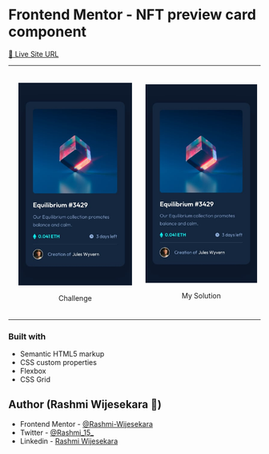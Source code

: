 # Frontend Mentor - NFT preview card component

[🔗 Live Site URL](https://rashmi-wijesekara.github.io/nft-preview-card-component/)

<!--
## My Solution
(screenshot)

https://github.com/Rashmi-Wijesekara/nft-preview-card-component/blob/main/design/mobile-design.jpg
-->

<table align= "center">
	<td style= "padding: 20px;">   	
<p align="center">
	<img src="https://github.com/Rashmi-Wijesekara/nft-preview-card-component/blob/main/design/mobile-design.jpg" width= "300px"/>
		<p align="center">
			Challenge
		</p>
</p>	
  	</td>
  	<td>  	
<p align="center">
	<img src="https://github.com/Rashmi-Wijesekara/nft-preview-card-component/blob/main/design/mobile-design.jpg" width= "300px"/>
</p>	
	<p align="center">
			My Solution
		</p>
  	</td>
</table>  

### Built with

- Semantic HTML5 markup
- CSS custom properties
- Flexbox
- CSS Grid

## Author (Rashmi Wijesekara 🙂)

- Frontend Mentor	- [@Rashmi-Wijesekara](https://www.frontendmentor.io/profile/Rashmi-Wijesekara)
- Twitter			- [@Rashmi_15_](https://twitter.com/Rashmi_15_)
- Linkedin       	- [Rashmi Wijesekara](https://www.linkedin.com/in/rashmi-wijesekara-a1a1881b3/)		
